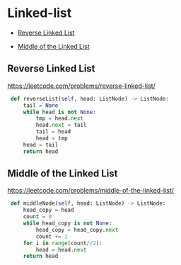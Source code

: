 # Linked-list


+ [Reverse Linked List](#problems/reverse-linked-list)

+ [Middle of the Linked List](#problems/middle-of-the-linked-list)

## Reverse Linked List

https://leetcode.com/problems/reverse-linked-list/

```python
 def reverseList(self, head: ListNode) -> ListNode:
     tail = None
     while head is not None:
         tmp = head.next
         head.next = tail
         tail = head
         head = tmp
     head = tail
     return head
```

## Middle of the Linked List

https://leetcode.com/problems/middle-of-the-linked-list/

```python
 def middleNode(self, head: ListNode) -> ListNode:
     head_copy = head
     count = 0
     while head_copy is not None:
         head_copy = head_copy.next
         count += 1
     for i in range(count//2):
         head = head.next
     return head
```

##